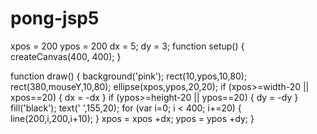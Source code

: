 # pong-jsp5
xpos = 200 ypos = 200 dx = 5; dy = 3; function setup() { createCanvas(400, 400); }

function draw() { background('pink'); rect(10,ypos,10,80); rect(380,mouseY,10,80); ellipse(xpos,ypos,20,20); if (xpos>=width-20 || xpos==20) { dx = -dx } if (ypos>=height-20 || ypos==20) { dy = -dy } fill('black'); text(' ',155,20); for (var i=0; i < 400; i+=20) { line(200,i,200,i+10); } xpos = xpos +dx; ypos = ypos +dy; }
